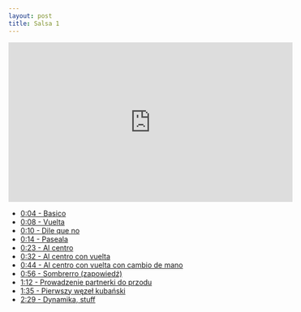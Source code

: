 ```yaml
---
layout: post
title: Salsa 1
---
```


<iframe id="zajecia1" width="560" height="315" src="https://www.youtube.com/embed/JnQ4HNZRrrE?enablejsapi=1&origin=https://mnocon.github.io" frameborder="0" enablejsapi="1" allowfullscreen></iframe>

<ul>
<li><a href="#" onclick="playerSeekTo('zajecia1', 4); return false;">0:04 - Basico</a>  </li>
<li><a href="#" onclick="playerSeekTo('zajecia1', 8); return false;">0:08 - Vuelta</a>  </li>
<li><a href="#" onclick="playerSeekTo('zajecia1', 10); return false;">0:10 - Dile que no</a>  </li>
<li><a href="#" onclick="playerSeekTo('zajecia1', 14); return false;">0:14 - Paseala</a>  </li>
<li><a href="#" onclick="playerSeekTo('zajecia1', 23); return false;">0:23 - Al centro</a>  </li>
<li><a href="#" onclick="playerSeekTo('zajecia1', 32); return false;">0:32 - Al centro con vuelta</a>  </li>
<li><a href="#" onclick="playerSeekTo('zajecia1', 44); return false;">0:44 - Al centro con vuelta con cambio de mano</a>  </li>
<li><a href="#" onclick="playerSeekTo('zajecia1', 56); return false;">0:56 - Sombrerro (zapowiedź)</a>  </li>
<li><a href="#" onclick="playerSeekTo('zajecia1', 72); return false;">1:12 - Prowadzenie partnerki do przodu</a>  </li>
<li><a href="#" onclick="playerSeekTo('zajecia1', 95); return false;">1:35 - Pierwszy węzeł kubański</a>  </li>
<li><a href="#" onclick="playerSeekTo('zajecia1', 149); return false;">2:29 - Dynamika, stuff</a>  </li>

</ul>
